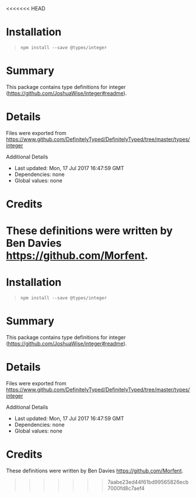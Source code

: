 <<<<<<< HEAD
# Installation
> `npm install --save @types/integer`

# Summary
This package contains type definitions for integer (https://github.com/JoshuaWise/integer#readme).

# Details
Files were exported from https://www.github.com/DefinitelyTyped/DefinitelyTyped/tree/master/types/integer

Additional Details
 * Last updated: Mon, 17 Jul 2017 16:47:59 GMT
 * Dependencies: none
 * Global values: none

# Credits
These definitions were written by Ben Davies <https://github.com/Morfent>.
=======
# Installation
> `npm install --save @types/integer`

# Summary
This package contains type definitions for integer (https://github.com/JoshuaWise/integer#readme).

# Details
Files were exported from https://www.github.com/DefinitelyTyped/DefinitelyTyped/tree/master/types/integer

Additional Details
 * Last updated: Mon, 17 Jul 2017 16:47:59 GMT
 * Dependencies: none
 * Global values: none

# Credits
These definitions were written by Ben Davies <https://github.com/Morfent>.
>>>>>>> 7aabe23ed44f61bd99565826ecb7000fd8c7aef4

